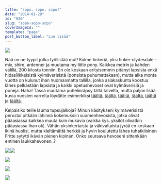 ```yaml
---
title: "söpö. söpö. söpö!"
date: "2014-01-29"
id: "920"
slug: "sopo-sopo-sopo"
coverImageId: ""
template: "page"
post_button_label: "Lue lisää"
---
```


[![](/images/IMG_2565.png)](http://2.bp.blogspot.com/-cu7hRUbP2vY/UulO12IEtiI/AAAAAAAAH38/xVDQCSZW1oY/s1600/IMG_2565.png)

  

Nää on ne tyypit jotka työllistää mut! Kolme tinkeriä, yksi tinker-clydesdale -mix, shire, ardenner ja muutama my little pony. Kaikkea metrin ja kahden välillä, 200 kilosta tonniin. En ole koskaan erityisemmin pitänyt lapsista enkä hidasliikkeisistä kylmäverisistä (poneista puhumattakaan), mutta aika monta vuotta on kulunut ihan huomaamatta tallilla, jonka asiakaskunta koostuu lähes pelkästään lapsista ja kaikki opetushevoset ovat kylmäverisiä ja poneja. Haha! Tässä muutama puhelinräpsy tältä talvelta, mutta paljon lisää kuvia vuosien varrelta löydätte esimerkiksi [täältä](http://maisaw.otukset.fi/kuvat/2012/Tupsujalat/), [täältä](http://maisaw.otukset.fi/kuvat/2010/Hevoset+ja+tallit/Lena+ja+Billy/), [täältä](http://maisaw.otukset.fi/kuvat/2013/20.6.+Tupsujalat/), [täältä](http://maisaw.otukset.fi/kuvat/2013/12.6.+Tupsujalat/), [täältä](http://maisaw.otukset.fi/kuvat/2012/Arclid+Scottish+Lad/) ja [täältä](http://maisaw.otukset.fi/kuvat/2012/13.7.2012+Fritte/).  
  
Kelpaisiko teille lauma tupsujalkoja? Minun käsitykseni kylmäverisistä perustui pitkään lähinnä kokemuksiin suomenhevosista, jotka olivat pääasiassa kaikkea muuta kuin mukavia (vaikka kys. yksilöt olivatkin pääasiassa ihan ok). Vähän yksinkertaista ja väkivaltaista jyrää en koskaan ikinä huolisi, mutta kieltämättä herkkä ja hyvin koulutettu lähes tuhatkiloinen Fritte sytytti ikävän pienen kipinän. Onko seuraava hevoseni sittenkään entinen laukkahevonen..?

  

[![](/images/IMG_2753_.png)](http://1.bp.blogspot.com/-4C9_UowEYBU/UulVdICDc_I/AAAAAAAAH4s/pB7-ZuD4Ncg/s1600/IMG_2753_.png)[![](/images/IMG_2745.png)](http://2.bp.blogspot.com/-Y4OvFB4DYMo/UulO2kZR5wI/AAAAAAAAH4I/_ou-584cKbU/s1600/IMG_2745.png)

  
  

[![](/images/IMG_2535.png)](http://2.bp.blogspot.com/-jpLzabdpb3s/UulO0Lfc2mI/AAAAAAAAH3s/fg6svjnQc40/s1600/IMG_2535.png)

  

[![](/images/IMG_2534.png)](http://2.bp.blogspot.com/-dpIiOw4qVUs/UulO0ALRjjI/AAAAAAAAH3k/2cNFUalUjbQ/s1600/IMG_2534.png)

  

[![](/images/IMG_2515.png)](http://3.bp.blogspot.com/-gM5KD3qYvOs/UulOzb_kC4I/AAAAAAAAH3g/DpI0f6lpxWY/s1600/IMG_2515.png)
